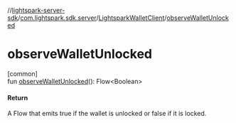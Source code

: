 //[lightspark-server-sdk](../../../index.md)/[com.lightspark.sdk.server](../index.md)/[LightsparkWalletClient](index.md)/[observeWalletUnlocked](observe-wallet-unlocked.md)

# observeWalletUnlocked

[common]\
fun [observeWalletUnlocked](observe-wallet-unlocked.md)(): Flow&lt;Boolean&gt;

#### Return

A Flow that emits true if the wallet is unlocked or false if it is locked.
